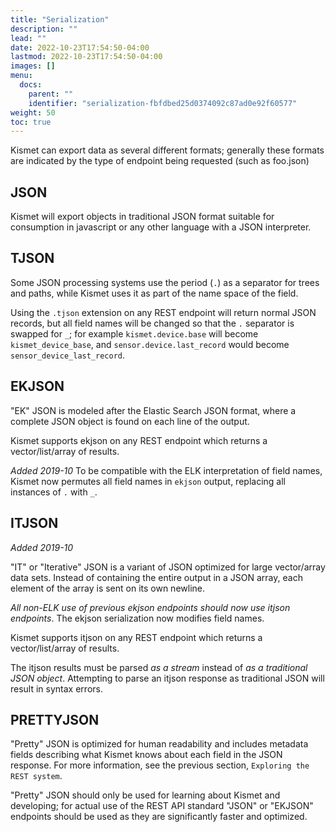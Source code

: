 ```yaml
---
title: "Serialization"
description: ""
lead: ""
date: 2022-10-23T17:54:50-04:00
lastmod: 2022-10-23T17:54:50-04:00
images: []
menu:
  docs:
    parent: ""
    identifier: "serialization-fbfdbed25d0374092c87ad0e92f60577"
weight: 50
toc: true
---
```


Kismet can export data as several different formats; generally these formats are indicated by the type of endpoint being requested (such as foo.json)

## JSON

Kismet will export objects in traditional JSON format suitable for consumption in javascript or any other language with a JSON interpreter.

## TJSON

Some JSON processing systems use the period (`.`) as a separator for trees and paths, while Kismet uses it as part of the name space of the field.

Using the `.tjson` extension on any REST endpoint will return normal JSON records, but all field names will be changed so that the `.` separator is swapped for `_`; for example `kismet.device.base` will become `kismet_device_base`, and `sensor.device.last_record` would become `sensor_device_last_record`.

## EKJSON

"EK" JSON is modeled after the Elastic Search JSON format, where a complete JSON object is found on each line of the output.

Kismet supports ekjson on any REST endpoint which returns a vector/list/array of results.

*Added 2019-10*
To be compatible with the ELK interpretation of field names, Kismet now permutes all field names in `ekjson` output, replacing all instances of `.` with `_`.

## ITJSON

*Added 2019-10*

"IT" or "Iterative" JSON is a variant of JSON optimized for large vector/array data sets.  Instead of containing the entire output in a JSON array, each element of the array is sent on its own newline.

*All non-ELK use of previous ekjson endpoints should now use itjson endpoints*.  The ekjson serialization now modifies field names.

Kismet supports itjson on any REST endpoint which returns a vector/list/array of results.

The itjson results must be parsed *as a stream* instead of *as a traditional JSON object*.  Attempting to parse an itjson response as traditional JSON will result in syntax errors.

## PRETTYJSON

"Pretty" JSON is optimized for human readability and includes metadata fields describing what Kismet knows about each field in the JSON response.  For more information, see the previous section, `Exploring the REST system`.

"Pretty" JSON should only be used for learning about Kismet and developing; for actual use of the REST API standard "JSON" or "EKJSON" endpoints should be used as they are significantly faster and optimized.
